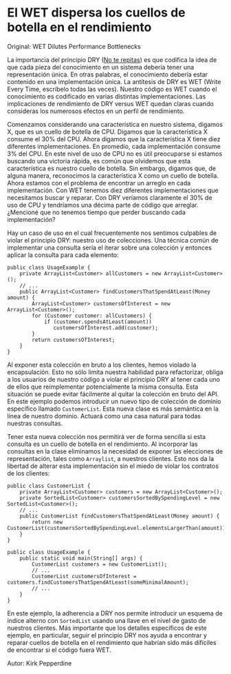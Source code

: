 # El WET dispersa los cuellos de botella en el rendimiento

Original: WET Dilutes Performance Bottlenecks

La importancia del principio DRY ([No te repitas][1]) es que codifica la
idea de que cada pieza del conocimiento en un sistema debería tener una
representación única. En otras palabras, el conocimiento debería estar
contenido en una implementación única. La antítesis de DRY es WET (Write
Every Time, escríbelo todas las veces). Nuestro código es WET cuando el
conocimiento es codificado en varias distintas implementaciones. Las
implicaciones de rendimiento de DRY versus WET quedan claras cuando
consideras los numerosos efectos en un perfil de rendimiento.

Comenzamos considerando una característica en nuestro sistema, digamos
X, que es un cuello de botella de CPU. Digamos que la característica X
consume el 30% del CPU. Ahora digamos que la característica X tiene diez
diferentes implementaciones. En promedio, cada implementación consume 3%
del CPU. En este nivel de uso de CPU no es útil preocuparse si estamos
buscando una victoria rápida, es común que olvidemos que esta
característica es nuestro cuello de botella. Sin embargo, digamos que,
de alguna manera, reconocimos la característica X como un cuello de
botella. Ahora estamos con el problema de encontrar un arreglo en cada
implementación. Con WET tenemos diez diferentes implementaciones que
necesitamos buscar y reparar. Con DRY veríamos claramente el 30% de uso
de CPU y tendríamos una décima parte de código que arreglar. ¿Mencioné
que no tenemos tiempo que perder buscando cada implementación?

Hay un caso de uso en el cual frecuentemente nos sentimos culpables de
violar el principio DRY: nuestro uso de colecciones. Una técnica común
de implementar una consulta sería el iterar sobre una colección y
entonces aplicar la consulta para cada elemento:

    public class UsageExample {
        private ArrayList<Customer> allCustomers = new ArrayList<Customer>();
        // ...
        public ArrayList<Customer> findCustomersThatSpendAtLeast(Money amount) {
            ArrayList<Customer> customersOfInterest = new ArrayList<Customer>();
            for (Customer customer: allCustomers) {
                if (customer.spendsAtLeast(amount))
                   customersOfInterest.add(customer);
            }
            return customersOfInterest;
        }
    }

Al exponer esta colección en bruto a los clientes, hemos violado la
encapsulación. Esto no sólo limita nuestra habilidad para refactorizar,
obliga a los usuarios de nuestro código a violar el principio DRY al
tener cada uno de ellos que reimplementar potencialmente la misma
consulta. Esta situación se puede evitar fácilmente al quitar la
colección en bruto del API. En este ejemplo podemos introducir un nuevo
tipo de colección de dominio específico llamado `CustomerList`. Esta
nueva clase es más semántica en la línea de nuestro dominio. Actuará
como una casa natural para todas nuestras consultas.

Tener esta nueva colección nos permitirá ver de forma sencilla si esta
consulta es un cuello de botella en el rendimiento. Al incorporar las
consultas en la clase eliminamos la necesidad de exponer las elecciones
de representación, tales como `Arraylist`, a nuestros clientes. Esto nos
da la libertad de alterar esta implementación sin el miedo de violar los
contratos de los clientes:

    public class CustomerList {
        private ArrayList<Customer> customers = new ArrayList<Customer>();
        private SortedList<Customer> customersSortedBySpendingLevel = new SortedList<Customer>();
        // ...
        public CustomerList findCustomersThatSpendAtLeast(Money amount) {
            return new CustomerList(customersSortedBySpendingLevel.elementsLargerThan(amount));
        }
    }

    public class UsageExample {
        public static void main(String[] args) {
            CustomerList customers = new CustomerList();
            // ...
            CustomerList customersOfInterest = customers.findCustomersThatSpendAtLeast(someMinimalAmount);
            // ...
        }
    }

En este ejemplo, la adherencia a DRY nos permite introducir un esquema
de índice alterno con `SortedList` usando una llave en el nivel de gasto
de nuestros clientes. Más importante que los detalles específicos de
este ejemplo, en particular, seguir el principio DRY nos ayuda a
encontrar y reparar cuellos de botella en el rendimiento que habrían
sido más difíciles de encontrar si el código fuera WET.


[1]: no-te-repitas.html

Autor: Kirk Pepperdine
